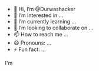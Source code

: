 - 👋 Hi, I’m @Durwashacker
- 👀 I’m interested in ...
- 🌱 I’m currently learning ...
- 💞️ I’m looking to collaborate on ...
- 📫 How to reach me ...
- 😄 Pronouns: ...
- ⚡ Fun fact: ...

<!---
Durwashacker/Durwashacker is a ✨ special ✨ repository because its `README.md` (this file) appears on your GitHub profile.
You can click the Preview link to take a look at your changes.
--->I'm
